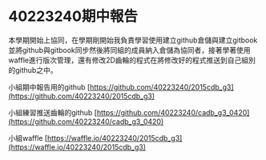 # 40223240期中報告
本學期開始上協同，在學期剛開始我負責學習使用建立github倉儲與建立gitbook並將github與gitbook同步然後將同組的成員納入倉儲為協同者，接著學著使用waffle進行版次管理，還有修改2D齒輪的程式在將修改好的程式推送到自己組別的github之中。

小組期中報告用的github
[https://github.com/40223240/2015cdb_g3](https://github.com/40223240/2015cdb_g3)

小組練習推送齒輪的github
[https://github.com/40223240/cadb_g3_0420](https://github.com/40223240/cadb_g3_0420)

小組waffle
[https://waffle.io/40223240/2015cdb_g3](https://waffle.io/40223240/2015cdb_g3)
